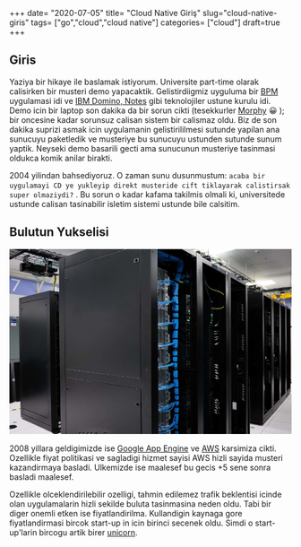 +++
date= "2020-07-05"
title= "Cloud Native Giriş"
slug="cloud-native-giris"
tags= ["go","cloud","cloud native"]
categories= ["cloud"]
draft=true
+++

## Giris

Yaziya bir hikaye ile baslamak istiyorum. Universite part-time olarak calisirken bir musteri demo yapacaktik. 
Gelistirdiigmiz uyguluma bir [BPM](https://en.wikipedia.org/wiki/Business_process_management) uygulamasi idi ve [IBM Domino, Notes](https://www.zdnet.com/article/alas-poor-lotusibm-notes-we-knew-ye-well/) gibi teknolojiler ustune kurulu idi. 
Demo icin bir laptop son dakika da bir sorun cikti (tesekkurler [Morphy](https://en.wikipedia.org/wiki/Murphy%27s_law) 😀 ); bir oncesine kadar sorunsuz calisan sistem bir calismaz oldu. 
Biz de son dakika suprizi asmak icin uygulamanin gelistirililmesi sutunde yapilan ana sunucuyu paketledik ve musteriye bu sunucuyu ustunden sutunde sunum yaptik. 
Neyseki demo basarili gecti ama sunucunun musteriye tasinmasi oldukca komik anilar birakti. 

2004 yilindan bahsediyoruz. O zaman sunu dusunmustum: `acaba bir uygulamayi CD ye yukleyip direkt musteride cift tiklayarak calistirsak super olmaziydi?` . Bu sorun o kadar kafama takilmis olmali ki, universitede ustunde calisan tasinabilir isletim sistemi ustunde bile calsitim. 


## Bulutun Yukselisi

![Rack servers](/images/rack-servers.jpg#floatright)

2008 yillara geldigimizde ise [Google App Engine](https://cloud.google.com/appengine/) ve [AWS](https://aws.amazon.com/) karsimiza cikti. Ozellikle fiyat politikasi ve sagladigi hizmet sayisi AWS hizli sayida musteri kazandirmaya basladi. Ulkemizde ise maalesef bu gecis +5 sene sonra basladi maalesef. 

Ozellikle olceklendirilebilir ozelligi, tahmin edilemez trafik beklentisi icinde olan uygulamalarin hizli sekilde buluta tasinmasina neden oldu. Tabi bir diger onemli etken ise fiyatlandirilma. Kullandigin kaynaga gore fiyatlandirmasi bircok start-up in icin birinci secenek oldu. Simdi o start-up'larin bircogu artik birer [unicorn](https://en.wikipedia.org/wiki/List_of_unicorn_startup_companies).


